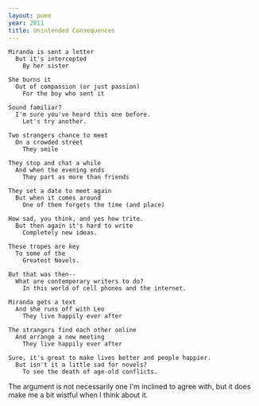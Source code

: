 ```yaml
---
layout: poem
year: 2011
title: Unintended Consequences
---
```


    Miranda is sent a letter
      But it's intercepted
        By her sister

    She burns it
      Out of compassion (or just passion)
        For the boy who sent it

    Sound familiar?
      I'm sure you've heard this one before.
        Let's try another.

    Two strangers chance to meet
      On a crowded street
        They smile

    They stop and chat a while
      And when the evening ends
        They part as more than friends

    They set a date to meet again
      But when it comes around
        One of them forgets the time (and place)

    How sad, you think, and yes how trite.
      But then again it's hard to write
        Completely new ideas.

    These tropes are key
      To some of the
        Greatest Novels.

    But that was then--
      What are contemporary writers to do?
        In this world of cell phones and the internet.

    Miranda gets a text
      And she runs off with Leo
        They live happily ever after

    The strangers find each other online
      And arrange a new meeting
        They live happily ever after

    Sure, it's great to make lives better and people happier.
      But isn't it a little sad for novels?
        To see the death of age-old conflicts.

The argument is not necessarily one I'm inclined to agree with, but it does make me a bit wistful when I think about it.
